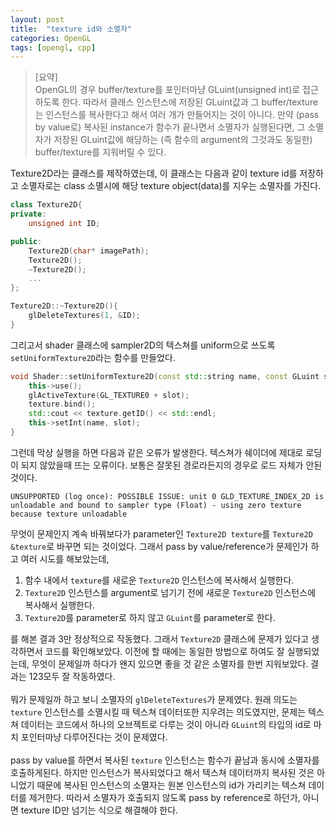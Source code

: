 ```yaml
---
layout: post
title:  "texture id와 소멸자"
categories: OpenGL
tags: [opengl, cpp]
---
```


> [요약]\
> OpenGL의 경우 buffer/texture를 포인터마냥 GLuint(unsigned int)로 접근하도록 한다. 따라서 클래스 인스턴스에 저장된 GLuint값과 그 buffer/texture는 인스턴스를 복사한다고 해서 여러 개가 만들어지는 것이 아니다. 만약 (pass by value로) 복사된 instance가 함수가 끝나면서 소멸자가 실행된다면, 그 소멸자가 저장된 GLuint값에 해당하는 (즉 함수의 argument의 그것과도 동일한) buffer/texture를 지워버릴 수 있다.


Texture2D라는 클래스를 제작하였는데, 이 클래스는 다음과 같이 texture id를 저장하고 소멸자로는 class 소멸시에 해당 texture object(data)를 지우는 소멸자를 가진다. 
```cpp
class Texture2D{
private:
    unsigned int ID;

public:
    Texture2D(char* imagePath);
    Texture2D();
    ~Texture2D();
    ...
};

Texture2D::~Texture2D(){
    glDeleteTextures(1, &ID);
}
```

그리고서 shader 클래스에 sampler2D의 텍스쳐를 uniform으로 쓰도록 `setUniformTexture2D`라는 함수를 만들었다. 
```cpp
void Shader::setUniformTexture2D(const std::string name, const GLuint slot, const Texture2D texture){
    this->use();
    glActiveTexture(GL_TEXTURE0 + slot);
    texture.bind();
    std::cout << texture.getID() << std::endl;
    this->setInt(name, slot);
}
```
그런데 막상 실행을 하면 다음과 같은 오류가 발생한다. 텍스쳐가 쉐이더에 제대로 로딩이 되지 않았을때 뜨는 오류이다. 보통은 잘못된 경로라든지의 경우로 로드 자체가 안된 것이다.
```
UNSUPPORTED (log once): POSSIBLE ISSUE: unit 0 GLD_TEXTURE_INDEX_2D is unloadable and bound to sampler type (Float) - using zero texture because texture unloadable
```
무엇이 문제인지 계속 바꿔보다가 parameter인 `Texture2D texture`를 `Texture2D &texture`로 바꾸면 되는 것이었다. 그래서 pass by value/reference가 문제인가 하고 여러 시도를 해보았는데,
1. 함수 내에서 `texture`를 새로운 `Texture2D` 인스턴스에 복사해서 실행한다.
2. `Texture2D` 인스턴스를 argument로 넘기기 전에 새로운 `Texture2D` 인스턴스에 복사해서 실행한다.
3. `Texture2D`를 parameter로 하지 않고 `GLuint`를 parameter로 한다.

를 해본 결과 3만 정상적으로 작동했다. 그래서 `Texture2D` 클래스에 문제가 있다고 생각하면서 코드를 확인해보았다. 이전에 할 때에는 동일한 방법으로 하여도 잘 실행되었는데, 무엇이 문제일까 하다가 왠지 있으면 좋을 것 같은 소멸자를 한번 지워보았다. 결과는 123모두 잘 작동하였다.\
\
뭐가 문제일까 하고 보니 소멸자의 `glDeleteTextures`가 문제였다. 원래 의도는 `texture` 인스턴스를 소멸시킬 때 텍스쳐 데이터또한 지우려는 의도였지만, 문제는 텍스쳐 데이터는 코드에서 하나의 오브젝트로 다루는 것이 아니라 `GLuint`의 타입의 id로 마치 포인터마냥 다루어진다는 것이 문제였다.\
\
pass by value를 하면서 복사된 `texture` 인스턴스는 함수가 끝남과 동시에 소멸자를 호출하게된다. 하지만 인스턴스가 복사되었다고 해서 텍스쳐 데이터까지 복사된 것은 아니었기 때문에 복사된 인스턴스의 소멸자는 원본 인스턴스의 id가 가리키는 텍스쳐 데이터를 제거한다. 따라서 소멸자가 호출되지 않도록 pass by reference로 하던가, 아니면 texture ID만 넘기는 식으로 해결해야 한다.